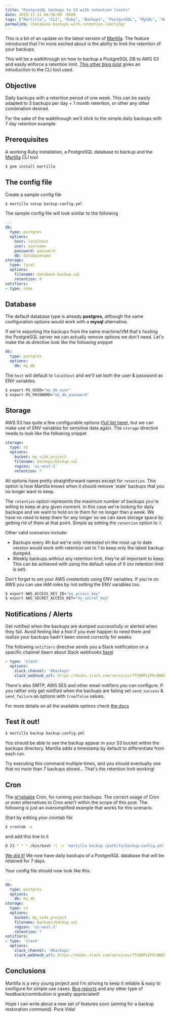 ```yaml
---
title: "PostgreSQL backups to S3 with retention limits"
date: 2019-11-11 00:30:00 -0600
tags: ["Martilla", "CLI", "Ruby", "Backups", "PostgreSQL", "MySQL", "AWS", "S3", "Database"]
permalink: /database-backups-with-retention-limiting/
---
```


This is a bit of an update on the latest version of [Martilla](https://github.com/fdoxyz/martilla). The feature introduced that I'm more excited about is the ability to limit the retention of your backups.

This will be a walkthrough on how to backup a PostgreSQL DB to AWS S3 and easily enforce a retention limit. [This other blog post](/martilla-tool-for-db-backups) gives an introduction to the CLI tool used.

## Objective

Daily backups with a retention period of one week. This can be easily adapted to 3 backups per day + 1 month retention, or other any other combination desired.

For the sake of the walkthrough we'll stick to the simple daily backups with 7 day retention example.

## Prerequisites

A working Ruby installation, a PostgreSQL database to backup and the [Martilla](https://github.com/fdoxyz/martilla) CLI tool

```sh
$ gem install martilla
```

## The config file

Create a sample config file

```sh
$ martilla setup backup-config.yml
```

The sample config file will look similar to the following

```yaml
---
db:
  type: postgres
  options:
    host: localhost
    user: username
    password: password
    db: databasename
storage:
  type: local
  options:
    filename: database-backup.sql
    retention: 0
notifiers:
- type: none
```

## Database

The default database type is already **postgres**, although the same configuration options would work with a **mysql** alternative.

If we're exporting the backups from the same machine/VM that's hosting the PostgreSQL server we can actually remove options we don't need. Let's make the `db` directive look like the following snippet

```yaml
db:
  type: postgres
  options:
    db: my_db
```

The `host` will default to `localhost` and we'll set both the user & password as ENV variables.

```sh
$ export PG_USER="my_db_user"
$ export PG_PASSWORD="my_db_password"
```

## Storage

AWS S3 has quite a few configurable options ([full list here](https://github.com/fdoxyz/martilla#storages)), but we can make use of ENV variables for sensitive data again. The `storage` directive needs to look like the following snippet

```yaml
storage:
  type: s3
  options:
    bucket: my_side_project
    filename: backups/backup.sql
    region: 'us-west-2'
    retention: 7
```

All options have pretty straightforward names except for `retention`. This option is how Martilla knows when it should remove 'stale' backups that you no longer want to keep.

The `retention` option represents the maximum number of backups you're willing to keep at any given moment. In this case we're looking for daily backups and we want to hold on to them for no longer than a week. We have no need to keep them for any longer so we can save storage space by getting rid of them at that point. Simple as setting the `retention` option to `7`.

Other valid scenarios include:
* Backups every 4h but we're only interested on the most up to date version would work with retention set to 1 to keep only the latest backup dumped.
* Weekly backups without any retention limit, they're all important to keep. This can be achieved with using the default value of 0 (no retention limit is set).

Don't forget to set your AWS credentials using ENV variables. If you're on AWS you can use IAM roles by not setting the ENV variables too.

```sh
$ export AWS_ACCESS_KEY_ID="my_access_key"
$ export AWS_SECRET_ACCESS_KEY="my_secret_key"
```

## Notifications / Alerts

Get notified when the backups are dumped successfully or alerted when they fail. Avoid feeling like a fool if you ever happen to need them and realize your backups hadn't been stored correctly for weeks.

The following `notifiers` directive sends you a Slack notification on a specific channel (learn about Slack webhooks [here](https://api.slack.com/messaging/webhooks))

```yaml
- type: 'slack'
  options:
    slack_channel: '#backups'
    slack_webhook_url: https://hooks.slack.com/services/TTSAMPLEPO/BWEBHOOKOQ/NDQLOLAMSKDMLOLASROFLMDLA
```

There's also SMTP, AWS SES and other email notifiers you can configure. If you rather only get notified when the backups are failing set `send_success` & `send_failure` as options with `true`/`false` values.

For more details on all the available options check [the docs](https://github.com/fdoxyz/martilla#notifiers.)

## Test it out!

```sh
$ martilla backup backup-config.yml
```

You should be able to see the backup appear in your S3 bucket within the backups directory. Martilla adds a timestamp by default to differentiate from each run.

Try executing this command multiple times, and you should eventually see that no more than 7 backups stored... That's the retention limit working!

## Cron

The [ol'reliable](https://www.youtube.com/watch?v=4dFgGp8Bfoo) Cron, for running your backups. The correct usage of Cron or even alternatives to Cron aren't within the scope of this post. The following is just an oversimplified example that works for this scenario.

Start by editing your crontab file

```sh
$ crontab -e
```

and add this line to it

```sh
0 23 * * * /bin/bash -l -c 'martilla backup /path/to/backup-config.yml'
```

[We did it!](https://youtu.be/SBCw4_XgouA?t=5) We now have daily backups of a PostgreSQL database that will be retained for 7 days.

Your config file should now look like this:

```yaml
---
db:
  type: postgres
  options:
    db: my_db
storage:
  type: s3
  options:
    bucket: my_side_project
    filename: backups/backup.sql
    region: 'us-west-2'
    retention: 7
notifiers:
- type: 'slack'
  options:
    slack_channel: '#backups'
    slack_webhook_url: https://hooks.slack.com/services/TTSAMPLEPO/BWEBHOOKOQ/NDQLOLAMSKDMLOLASROFLMDLA
```

## Conclusions

Martilla is a very young project and I'm striving to keep it reliable & easy to configure for simple use cases. [Bug reports](https://github.com/fdoxyz/martilla/issues) and any other type of feedback/contribution is greatly appreciated!

Hope I can write about a new set of features soon (aiming for a backup restoration command). Pura Vida!
